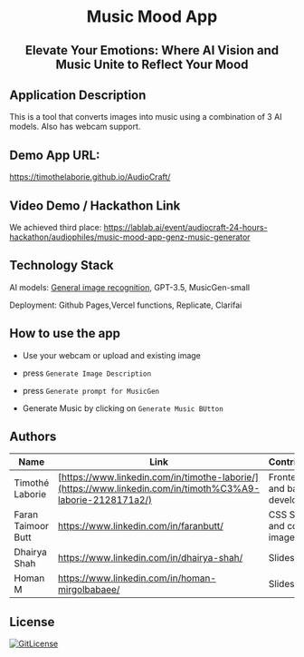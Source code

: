 <!-- PROJECT TITLE -->
  <h1 align="center">Music Mood App</h1>
 <h2 2 align="center">
    Elevate Your Emotions: Where AI Vision and Music Unite to Reflect Your Mood
    <br />
    </h2>

## Application Description

This is a tool that converts images into music using a combination of 3 AI models. Also has webcam support.

## Demo App URL:
https://timothelaborie.github.io/AudioCraft/

## Video Demo / Hackathon Link

We achieved third place: https://lablab.ai/event/audiocraft-24-hours-hackathon/audiophiles/music-mood-app-genz-music-generator

## Technology Stack

AI models: [General image recognition](https://clarifai.com/clarifai/main/models/general-image-recognition), GPT-3.5, MusicGen-small

Deployment: Github Pages,Vercel functions, Replicate, Clarifai

## How to use the app

- Use your webcam or upload and existing image

- press `Generate Image Description`
 
- press `Generate prompt for MusicGen`

- Generate Music by clicking on `Generate Music BUtton`

## Authors

| Name            | Link                                   |  Contribution  |
| --------------- | -------------------------------------- | ---------  |
| Timothé Laborie  | [https://www.linkedin.com/in/timothe-laborie/](https://www.linkedin.com/in/timoth%C3%A9-laborie-2128171a2/)| Frontend and backend development |
| Faran Taimoor Butt | https://www.linkedin.com/in/faranbutt/ | CSS Styling and cover image |
| Dhairya Shah | https://www.linkedin.com/in/dhairya-shah/ | Slides |
| Homan M | https://www.linkedin.com/in/homan-mirgolbabaee/ | Slides |

## License

[![GitLicense](https://img.shields.io/badge/License-MIT-lime.svg)](https://github.com/sandramsc/CultiVate/blob/master/LICENSE.md)

